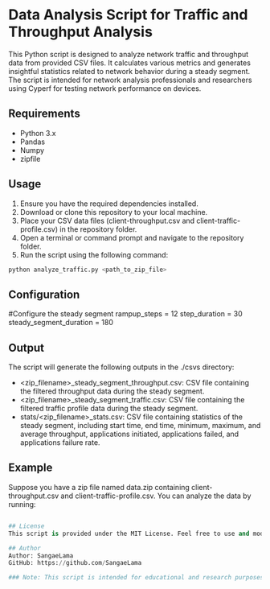 # Data Analysis Script for Traffic and Throughput Analysis

This Python script is designed to analyze network traffic and throughput data from provided CSV files. It calculates various metrics and generates insightful statistics related to network behavior during a steady segment. The script is intended for network analysis professionals and researchers using Cyperf for testing network performance on devices.

## Requirements

- Python 3.x
- Pandas
- Numpy
- zipfile

## Usage

1. Ensure you have the required dependencies installed.
2. Download or clone this repository to your local machine.
3. Place your CSV data files (client-throughput.csv and client-traffic-profile.csv) in the repository folder.
4. Open a terminal or command prompt and navigate to the repository folder.
5. Run the script using the following command:

  ``` bash
  python analyze_traffic.py <path_to_zip_file>
```
## Configuration
#Configure the steady segment
rampup_steps = 12
step_duration = 30
steady_segment_duration = 180


## Output
The script will generate the following outputs in the ./csvs directory:

- <zip_filename>_steady_segment_throughput.csv: CSV file containing the filtered throughput data during the steady segment.
- <zip_filename>_steady_segment_traffic.csv: CSV file containing the filtered traffic profile data during the steady segment.
- stats/<zip_filename>_stats.csv: CSV file containing statistics of the steady segment, including start time, end time, minimum, maximum, and average throughput, applications initiated, applications failed, and applications failure rate.

## Example
Suppose you have a zip file named data.zip containing client-throughput.csv and client-traffic-profile.csv. You can analyze the data by running:
``` python analyze_traffic.py data.zip

## License
This script is provided under the MIT License. Feel free to use and modify it according to your needs.

## Author
Author: SangaeLama
GitHub: https://github.com/SangaeLama

### Note: This script is intended for educational and research purposes. Use it responsibly and respect the terms of use for the data you analyze.


